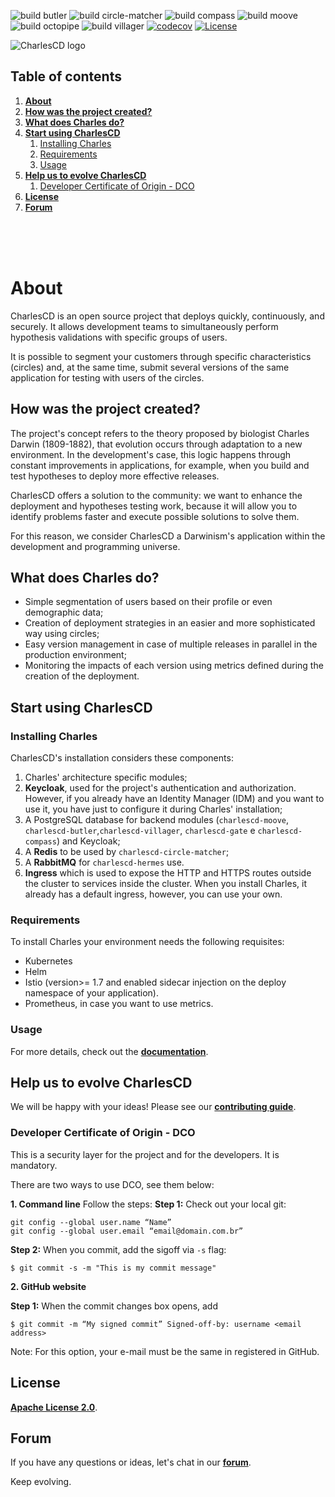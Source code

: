 ![build butler](https://github.com/ZupIT/charlescd/workflows/build%20butler/badge.svg)
![build circle-matcher](https://github.com/ZupIT/charlescd/workflows/build%20circle-matcher/badge.svg)
![build compass](https://github.com/ZupIT/charlescd/workflows/build%20compass/badge.svg)
![build moove](https://github.com/ZupIT/charlescd/workflows/build%20moove/badge.svg)
![build octopipe](https://github.com/ZupIT/charlescd/workflows/build%20octopipe/badge.svg)
![build villager](https://github.com/ZupIT/charlescd/workflows/build%20villager/badge.svg)
[![codecov](https://codecov.io/gh/ZupIT/charlescd/branch/master/graph/badge.svg)](https://codecov.io/gh/ZupIT/charlescd)
[![License](https://img.shields.io/badge/License-Apache%202.0-blue.svg)](https://opensource.org/licenses/Apache-2.0)


<img class="special-img-class" src="/images/logo.png"  alt="CharlesCD logo"/>


## **Table of contents**
1. [**About**](#About)
2. [**How was the project created?**](#How-was-the-project-created?)
3. [**What does Charles do?**](#What-does-Charles-do?)
4. [**Start using CharlesCD**](#Start-using-CharlesCD)
    1. [Installing Charles](#Installing-Charles)
    2. [Requirements](#Requirements)
    3. [Usage](#Usage)
5. [**Help us to evolve CharlesCD**](#Help-us-to-evolve-CharlesCD)
    1. [Developer Certificate of Origin - DCO](#Developer-Certificate-of-Origin-DCO)
6. [**License**](#License)
7. [**Forum**](#Community)

 
<br>
<br>
<br>

# **About**
CharlesCD is an open source project that deploys quickly, continuously, and securely. It allows development teams to simultaneously perform hypothesis validations with specific groups of users.

It is possible to segment your customers through specific characteristics (circles) and, at the same time, submit several versions of the same application for testing with users of the circles.

## **How was the project created?**
The project's concept refers to the theory proposed by biologist Charles Darwin (1809-1882), that evolution occurs through adaptation to a new environment. In the development's case, this logic happens through constant improvements in applications, for example, when you build and test hypotheses to deploy more effective releases.

CharlesCD offers a solution to the community: we want to enhance the deployment and  hypotheses testing work, because it will allow you to identify problems faster and  execute possible solutions to solve them.

For this reason, we consider CharlesCD a Darwinism's application within the development and programming universe.

## **What does Charles do?**
* Simple segmentation of users based on their profile or even demographic data;
* Creation of deployment strategies in an easier and more sophisticated way using circles;
* Easy version management in case of multiple releases in parallel in the production environment;
* Monitoring the impacts of each version using metrics defined during the creation of the deployment.

## **Start using CharlesCD**
### **Installing Charles**
CharlesCD's installation considers these components:

1. Charles' architecture specific modules; 
2. **Keycloak**, used for the project's authentication and authorization. However, if you already have an Identity Manager (IDM) and you want to use it, you have just to configure it during Charles' installation;
3. A PostgreSQL database for backend modules (`charlescd-moove`, `charlescd-butler`,`charlescd-villager`, `charlescd-gate` e `charlescd-compass`) and Keycloak;
4. A **Redis** to be used by `charlescd-circle-matcher`;
5. A **RabbitMQ** for `charlescd-hermes` use.
6. **Ingress** which is used to expose the HTTP and HTTPS routes outside the cluster to services inside the cluster. When you install Charles, it already has a default ingress, however, you can use your own.

### **Requirements**
To install Charles your environment needs the following requisites: 
- Kubernetes
- Helm
- Istio (version>= 1.7 and enabled sidecar injection on the deploy namespace of your application).
- Prometheus, in case you want to use metrics. 

### **Usage**
For more details, check out the [**documentation**](https://docs.charlescd.io).

## **Help us to evolve CharlesCD**
We will be happy with your ideas! Please see our [**contributing guide**](CONTRIBUTING.md).

### **Developer Certificate of Origin - DCO**

 This is a security layer for the project and for the developers. It is mandatory.
 
 There are two ways to use DCO, see them below: 
 
**1. Command line**
 Follow the steps: 
 **Step 1:** Check out your local git:

 ```
git config --global user.name “Name”
git config --global user.email “email@domain.com.br”
```
**Step 2:** When you commit, add the sigoff via `-s` flag:

```
$ git commit -s -m "This is my commit message"
```
**2. GitHub website**

**Step 1:** When the commit changes box opens, add 
```
$ git commit -m “My signed commit” Signed-off-by: username <email address>
```
Note: For this option, your e-mail must be the same in registered in GitHub. 

## **License**
 [**Apache License 2.0**](https://github.com/ZupIT/charlescd/blob/main/LICENSE).

## **Forum** 
If you have any questions or ideas, let's chat in our [**forum**](https://forum.zup.com.br/c/en/charles/13).

Keep evolving.